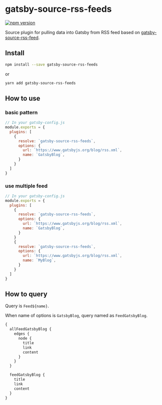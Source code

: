 # gatsby-source-rss-feeds

[![npm version](https://badge.fury.io/js/gatsby-source-rss-feeds.svg)](https://badge.fury.io/js/gatsby-source-rss-feeds)

Source plugin for pulling data into Gatsby from RSS feed based on [gatsby-source-rss-feed](https://github.com/mottox2/gatsby-source-rss-feed).

## Install

```bash
npm install --save gatsby-source-rss-feeds
```

or

```bash
yarn add gatsby-source-rss-feeds
```

## How to use

### basic pattern

```js
// In your gatsby-config.js
module.exports = {
  plugins: [
    {
      resolve: `gatsby-source-rss-feeds`,
      options: {
        url: `https://www.gatsbyjs.org/blog/rss.xml`,
        name: `GatsbyBlog`,
      }
    }
  ]
}
```

### use multiple feed


```js
// In your gatsby-config.js
module.exports = {
  plugins: [
    {
      resolve: `gatsby-source-rss-feeds`,
      options: {
        url: `https://www.gatsbyjs.org/blog/rss.xml`,
        name: `GatsbyBlog`,
      }
    }
    {
      resolve: `gatsby-source-rss-feeds`,
      options: {
        url: `https://www.gatsbyjs.org/blog/rss.xml`,
        name: `MyBlog`,
      }
    }
  ]
}
```

## How to query

Query is `Feed${name}`.

When name of options is `GatsbyBlog`, query named as `FeedGatsbyBlog`.

```graphql
{
  allFeedGatsbyBlog {
    edges {
      node {
        title
        link
        content
      }
    }
  }

  feedGatsbyBlog {
    title
    link
    content
  }
}
```
